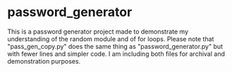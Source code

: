 # password_generator

This is a password generator project made to demonstrate my understanding of the random module and of for loops.
Please note that "pass_gen_copy.py" does the same thing as "password_generator.py" but with fewer lines and simpler code.
I am including both files for archival and demonstration purposes.